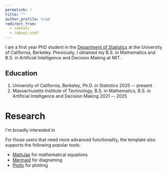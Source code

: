 ```yaml
---
permalink: /
title: ""
author_profile: true
redirect_from: 
  - /about/
  - /about.html
---
```


I am a first year PhD student in the [Department of Statistics](https://statistics.berkeley.edu/) at the University of California, Berkeley. Previously, I obtained my B.S. in Mathematics and B.S. in Artificial Intelligence and Decision Making at MIT.

Education
-----
1. University of California, Berkeley, Ph.D. in Statistics
2025 -- present
1. Massachusetts Institute of Technology, B.S. in Mathematics, B.S. in Artificial Intelligence and Decision Making
2021 -- 2025


Research
======
I'm broadly interested in 

For those users that need more advanced functionality, the template also supports the following popular tools:
- [MathJax](https://www.mathjax.org/) for mathematical equations
- [Mermaid](https://mermaid.js.org/) for diagraming
- [Plotly](https://plotly.com/javascript/) for plotting
